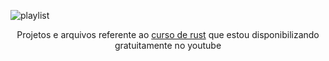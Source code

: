 ![playlist](https://user-images.githubusercontent.com/94018427/204151679-41725e24-61e1-4a39-913d-798921eb8a3f.png)

<p align="center">
  Projetos e arquivos referente ao <a href="https://youtube.com/playlist?list=PLI5xDEc9pIXfwWnb_Ptdb7zbjkLaJq4LQ">curso de rust</a> que estou disponibilizando gratuitamente no youtube
</p>

